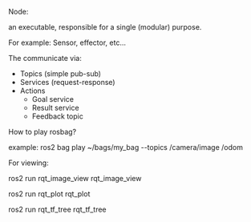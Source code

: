 Node:

an executable, responsible for a single (modular) purpose.

For example: Sensor, effector, etc...

The communicate via:

- Topics (simple pub-sub)
- Services (request-response)
- Actions
  - Goal service
  - Result service
  - Feedback topic

How to play rosbag?

example: ros2 bag play ~/bags/my_bag --topics /camera/image /odom

For viewing:

ros2 run rqt_image_view rqt_image_view

ros2 run rqt_plot rqt_plot

ros2 run rqt_tf_tree rqt_tf_tree
